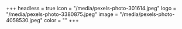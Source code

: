 +++
headless = true
icon = "/media/pexels-photo-301614.jpeg"
logo = "/media/pexels-photo-3380875.jpeg"
image = "/media/pexels-photo-4058530.jpeg"
color = ""
+++
